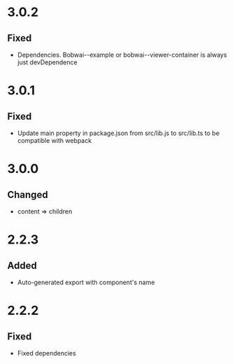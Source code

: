 # 3.0.2
## Fixed
- Dependencies. Bobwai--example or bobwai--viewer-container is always just devDependence

# 3.0.1
## Fixed
- Update main property in package.json from src/lib.js to src/lib.ts to be compatible with webpack

# 3.0.0
## Changed
- content => children

# 2.2.3
## Added
- Auto-generated export with component's name

# 2.2.2
## Fixed
- Fixed dependencies

